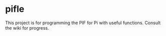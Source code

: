 pifle
=====
This project is for programming the PIF for Pi with useful functions. Consult the wiki for progress.
